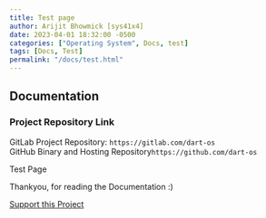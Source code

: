 ```yaml
---
title: Test page
author: Arijit Bhowmick [sys41x4]
date: 2023-04-01 18:32:00 -0500
categories: ["Operating System", Docs, test]
tags: [Docs, Test]
permalink: "/docs/test.html"
---
```



## Documentation

### Project Repository Link
GitLab Project Repository: `https://gitlab.com/dart-os`<br>
GitHub Binary and Hosting Repository`https://github.com/dart-os`

Test Page

Thankyou, for reading the Documentation :)<br>

<a href="https://sys41x4.github.io/support/sys41x4">Support this Project</a>
